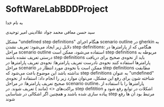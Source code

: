 # SoftWareLabBDDProject

به نام خدا

سید حسن معافی
محمد جواد علاادینی
امیر توحیدی

 مشکل "undefined step definitions" هنگام اجرای scenario outline در gherkin به دلایل زیر ایجاد می‌شود:
تعریف نشدن step definitions: هنگامی که از پارامترها در مراحل scenario outline استفاده می‌شود، ممکن است step definitions مربوطه به درستی تعریف نشده باشند step definitions باید از نحوه‌ی صحیح برای دریافت پارامترها استفاده کنند
نحوه‌ی نادرست تعریف پارامترها: نحوه‌ی تعریف پارامترها در مراحل scenario  ممکن است با نحوه‌ی مورد انتظار در step definitions مطابقت نداشته باشد این موضوع باعث می‌شود که step definitions به عنوان "undefined" شناخته شون
برای رفع این مشکل، می‌توان موارد زیر را انجام داد:
استفاده از نحوه‌ی صحیح تعریف پارامترها: در مراحل scenario outline، پارامترها را با استفاده از براکت‌های <> (مانند <parameter>) تعریف شوند. در step defitition اشکلات در توابع رفع شود و پیاده سازی شده باشند و همچنین اگر اشکالی در شناسایی step مرتبط بود ان ها رفع شوند


